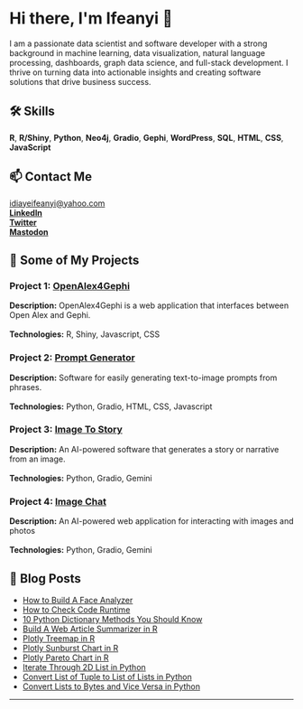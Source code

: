<!-- Header -->

# Hi there, I'm Ifeanyi 👋

I am a passionate data scientist and software developer with a strong background in machine learning, data visualization, natural language processing, dashboards, graph data science, and full-stack development. I thrive on turning data into actionable insights and creating software solutions that drive business success.

## 🛠 Skills

<b>R</b>, <b>R/Shiny</b>, <b>Python</b>, <b>Neo4j</b>, <b>Gradio</b>, <b>Gephi</b>, <b>WordPress</b>, <b>SQL</b>, <b>HTML</b>, <b>CSS</b>, <b>JavaScript</b> 


## 📫 Contact Me

idiayeifeanyi@yahoo.com <br>
[<b>LinkedIn</b>](https://www.linkedin.com/in/ifeanyi-idiaye-09523abb/) <br>
[<b>Twitter</b>](https://twitter.com/Ifeanyidiaye) <br>
[<b>Mastodon</b>](https://mastodon.social/@Ifeanyi5)

  
## 💼 Some of My Projects

### Project 1: [OpenAlex4Gephi](https://openalex4gephi.netlify.app/)
<b>Description:</b> OpenAlex4Gephi is a web application that interfaces between Open Alex and Gephi.
<br><br>
<b>Technologies:</b> R, Shiny, Javascript, CSS

### Project 2: [Prompt Generator](https://ai-prompt-generator.netlify.app/)
<b>Description:</b> Software for easily generating text-to-image prompts from phrases.
<br><br>
<b>Technologies:</b> Python, Gradio, HTML, CSS, Javascript

### Project 3: [Image To Story](https://ifeanyi-image-to-story.hf.space/)
<b>Description:</b> An AI-powered software that generates a story or narrative from an image.
<br><br>
<b>Technologies:</b> Python, Gradio, Gemini

### Project 4: [Image Chat](https://ifeanyi-image-chat.hf.space/)
<b>Description:</b> An AI-powered web application for interacting with images and photos
<br><br>
<b>Technologies:</b> Python, Gradio, Gemini

## 📝 Blog Posts

- [How to Build A Face Analyzer](https://blog.devgenius.io/how-to-build-a-face-analyzer-with-deepface-gradio-5bfc49119ab9)
- [How to Check Code Runtime](https://blog.devgenius.io/how-to-check-code-runtime-in-r-python-and-javascript-8df22dfe6063)
- [10 Python Dictionary Methods You Should Know](https://blog.devgenius.io/10-python-dictionary-methods-you-should-know-0b955c8247b3)
- [Build A Web Article Summarizer in R](https://blog.devgenius.io/build-a-web-article-summarizer-in-r-b63390a806b8)
- [Plotly Treemap in R](https://statisticsglobe.com/plotly-treemap-r)
- [Plotly Sunburst Chart in R](https://statisticsglobe.com/plotly-sunburst-chart-r)
- [Plotly Pareto Chart in R](https://statisticsglobe.com/plotly-pareto-chart-r)
- [Iterate Through 2D List in Python](https://statisticsglobe.com/iterate-through-2d-list-python)
- [Convert List of Tuple to List of Lists in Python](https://statisticsglobe.com/convert-list-tuples-list-lists-python)
- [Convert Lists to Bytes and Vice Versa in Python](https://statisticsglobe.com/convert-list-bytes-vice-versa-python)

---


